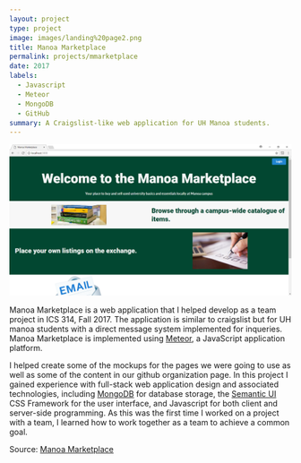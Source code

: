 ```yaml
---
layout: project
type: project
image: images/landing%20page2.png
title: Manoa Marketplace
permalink: projects/mmarketplace
date: 2017
labels:
  - Javascript
  - Meteor
  - MongoDB
  - GitHub
summary: A Craigslist-like web application for UH Manoa students.
---
```


<img class="ui medium right floated rounded image" src="../images/landing%20page.png">

Manoa Marketplace is a web application that I helped develop as a team project in ICS 314, Fall 2017. The application is similar to craigslist but for UH manoa students with a direct message system implemented for inqueries. Manoa Marketplace is implemented using [Meteor](http://meteor.com), a JavaScript application platform. 


I helped create some of the mockups for the pages we were going to use as well as some of the content in our github organization page. In this project I gained experience with full-stack web application design and associated technologies, including [MongoDB](http://mongodb.com) for database storage, the [Semantic UI](https://semantic-ui.com/) CSS Framework for the user interface, and Javascript for both client and server-side programming. As this was the first time I worked on a project with a team, I learned how to work together as a team to achieve a common goal. 
 
Source: <a href="https://github.com/manoa-marketplace"><i class="large github icon"></i>Manoa Marketplace</a>
